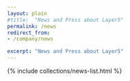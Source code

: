```yaml
---
layout: plain
#title:  "News and Press about Layer5"
permalink: /news
redirect_from:
- /company/news

excerpt: "News and Press about Layer5"
---
```

{% include collections/news-list.html %}